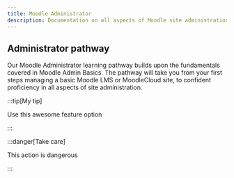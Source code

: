 ```yaml
---
title: Moodle Administrator
description: Documentation on all aspects of Moodle site administration.
---
```


## Administrator pathway

Our Moodle Administrator learning pathway builds upon the fundamentals covered in Moodle Admin Basics. The pathway will take you from your first steps managing a basic Moodle LMS or MoodleCloud site, to confident proficiency in all aspects of site administration.

:::tip[My tip]

Use this awesome feature option

:::

:::danger[Take care]

This action is dangerous

:::
